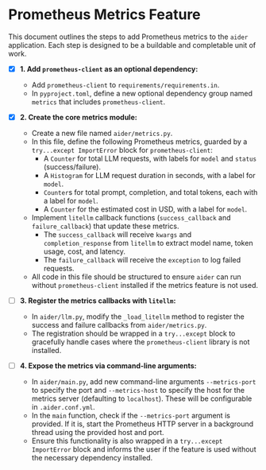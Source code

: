 # Prometheus Metrics Feature

This document outlines the steps to add Prometheus metrics to the `aider` application. Each step is designed to be a buildable and completable unit of work.

- [x] **1. Add `prometheus-client` as an optional dependency:**
    - Add `prometheus-client` to `requirements/requirements.in`.
    - In `pyproject.toml`, define a new optional dependency group named `metrics` that includes `prometheus-client`.

- [x] **2. Create the core metrics module:**
    - Create a new file named `aider/metrics.py`.
    - In this file, define the following Prometheus metrics, guarded by a `try...except ImportError` block for `prometheus-client`:
        - A `Counter` for total LLM requests, with labels for `model` and `status` (success/failure).
        - A `Histogram` for LLM request duration in seconds, with a label for `model`.
        - `Counter`s for total prompt, completion, and total tokens, each with a label for `model`.
        - A `Counter` for the estimated cost in USD, with a label for `model`.
    - Implement `litellm` callback functions (`success_callback` and `failure_callback`) that update these metrics.
        - The `success_callback` will receive `kwargs` and `completion_response` from `litellm` to extract model name, token usage, cost, and latency.
        - The `failure_callback` will receive the `exception` to log failed requests.
    - All code in this file should be structured to ensure `aider` can run without `prometheus-client` installed if the metrics feature is not used.

- [ ] **3. Register the metrics callbacks with `litellm`:**
    - In `aider/llm.py`, modify the `_load_litellm` method to register the success and failure callbacks from `aider/metrics.py`.
    - The registration should be wrapped in a `try...except` block to gracefully handle cases where the `prometheus-client` library is not installed.

- [ ] **4. Expose the metrics via command-line arguments:**
    - In `aider/main.py`, add new command-line arguments `--metrics-port` to specify the port and `--metrics-host` to specify the host for the metrics server (defaulting to `localhost`). These will be configurable in `.aider.conf.yml`.
    - In the `main` function, check if the `--metrics-port` argument is provided. If it is, start the Prometheus HTTP server in a background thread using the provided host and port.
    - Ensure this functionality is also wrapped in a `try...except ImportError` block and informs the user if the feature is used without the necessary dependency installed.
